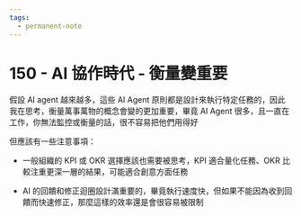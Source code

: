 ```yaml
---
tags:
  - permanent-note
---
```

# 150 - AI 協作時代 - 衡量變重要

假設 AI agent 越來越多，這些 AI Agent 原則都是設計來執行特定任務的，因此我在思考，衡量萬事萬物的概念會變的更加重要，畢竟 AI Agent 很多，且一直在工作，你無法監控或衡量的話，很不容易把他們用得好



但應該有一些注意事項：

- 一般組織的 KPI 或 OKR 選擇應該也需要被思考，KPI 適合量化任務、OKR 比較注重更深一層的結果，可能適合創意方面任務

- AI 的回饋和修正迴圈設計滿重要的，畢竟執行速度快，但如果不能因為收到回饋而快速修正，那麼這樣的效率還是會很容易被限制


